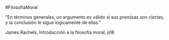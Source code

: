 #FilosofiaMoral

"En términos generales, un argumento es válido si sus premisas son ciertas, y la conclusión le sigue lógicamente de ellas."

James Rachels, Introducción a la filosofía moral, p18